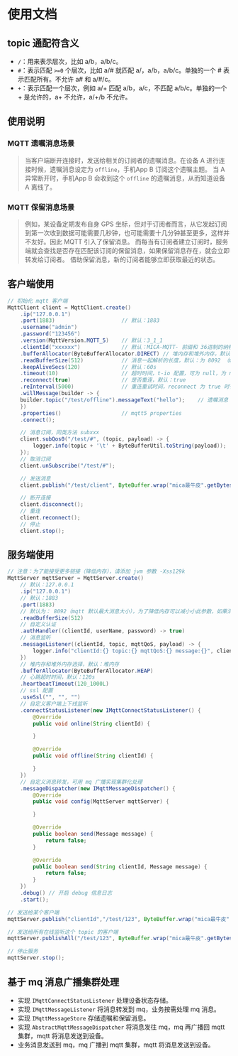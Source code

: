 # 使用文档

## topic 通配符含义
- `/`：用来表示层次，比如 a/b，a/b/c。
- `#`：表示匹配 `>=0` 个层次，比如 a/# 就匹配 a/，a/b，a/b/c。单独的一个 # 表示匹配所有。不允许 a# 和 a/#/c。
- `+`：表示匹配一个层次，例如 a/+ 匹配 a/b，a/c，不匹配 a/b/c。单独的一个 + 是允许的，a+ 不允许，a/+/b 不允许。

## 使用说明

### MQTT 遗嘱消息场景

> 当客户端断开连接时，发送给相关的订阅者的遗嘱消息。在设备 A 进行连接时候，遗嘱消息设定为 `offline`，手机App B 订阅这个遗嘱主题。
> 当 A 异常断开时，手机App B 会收到这个 `offline` 的遗嘱消息，从而知道设备 A 离线了。

### MQTT 保留消息场景

> 例如，某设备定期发布自身 GPS 坐标，但对于订阅者而言，从它发起订阅到第一次收到数据可能需要几秒钟，也可能需要十几分钟甚至更多，这样并不友好。因此 MQTT 引入了保留消息。
> 而每当有订阅者建立订阅时，服务端就会查找是否存在匹配该订阅的保留消息，如果保留消息存在，就会立即转发给订阅者。
> 借助保留消息，新的订阅者能够立即获取最近的状态。

## 客户端使用
```java
// 初始化 mqtt 客户端
MqttClient client = MqttClient.create()
    .ip("127.0.0.1")
    .port(1883)						// 默认：1883
    .username("admin")
    .password("123456")
    .version(MqttVersion.MQTT_5) 	// 默认：3_1_1
    .clientId("xxxxxx")				// 默认：MICA-MQTT- 前缀和 36进制的纳秒数
    .bufferAllocator(ByteBufferAllocator.DIRECT) // 堆内存和堆外内存，默认：堆内存
    .readBufferSize(512) 			// 消息一起解析的长度，默认：为 8092 （mqtt 消息最大长度）
    .keepAliveSecs(120)  			// 默认：60s
    .timeout(10)					// 超时时间，t-io 配置，可为 null，为 null 时，t-io 默认为 5
    .reconnect(true)				// 是否重连，默认：true
    .reInterval(5000)				// 重连重试时间，reconnect 为 true 时有效，t-io 默认为：5000
    .willMessage(builder -> {
    builder.topic("/test/offline").messageText("hello");	// 遗嘱消息
    })
    .properties()					// mqtt5 properties
    .connect();

    // 消息订阅，同类方法 subxxx
    client.subQos0("/test/#", (topic, payload) -> {
        logger.info(topic + '\t' + ByteBufferUtil.toString(payload));
    });
    // 取消订阅
    client.unSubscribe("/test/#");

    // 发送消息
    client.publish("/test/client", ByteBuffer.wrap("mica最牛皮".getBytes(StandardCharsets.UTF_8)));

    // 断开连接
    client.disconnect();
    // 重连
    client.reconnect();
    // 停止
    client.stop();
```

## 服务端使用
```java
// 注意：为了能接受更多链接（降低内存），请添加 jvm 参数 -Xss129k
MqttServer mqttServer = MqttServer.create()
	// 默认：127.0.0.1
	.ip("127.0.0.1")
	// 默认：1883
	.port(1883)
	// 默认为： 8092（mqtt 默认最大消息大小），为了降低内存可以减小小此参数，如果消息过大 t-io 会尝试解析多次（建议根据实际业务情况而定）
	.readBufferSize(512)
	// 自定义认证
	.authHandler((clientId, userName, password) -> true)
	// 消息监听
	.messageListener((clientId, topic, mqttQoS, payload) -> {
		logger.info("clientId:{} topic:{} mqttQoS:{} message:{}", clientId, topic, mqttQoS, ByteBufferUtil.toString(payload));
	})
	// 堆内存和堆外内存选择，默认：堆内存
	.bufferAllocator(ByteBufferAllocator.HEAP)
	// 心跳超时时间，默认：120s
	.heartbeatTimeout(120_1000L)
	// ssl 配置
	.useSsl("", "", "")
	// 自定义客户端上下线监听
	.connectStatusListener(new IMqttConnectStatusListener() {
		@Override
		public void online(String clientId) {

		}

		@Override
		public void offline(String clientId) {

		}
	})
	// 自定义消息转发，可用 mq 广播实现集群化处理
	.messageDispatcher(new IMqttMessageDispatcher() {
		@Override
		public void config(MqttServer mqttServer) {

		}

		@Override
		public boolean send(Message message) {
			return false;
		}

		@Override
		public boolean send(String clientId, Message message) {
			return false;
		}
	})
	.debug() // 开启 debug 信息日志
	.start();

// 发送给某个客户端
mqttServer.publish("clientId","/test/123", ByteBuffer.wrap("mica最牛皮".getBytes()));

// 发送给所有在线监听这个 topic 的客户端
mqttServer.publishAll("/test/123", ByteBuffer.wrap("mica最牛皮".getBytes()));

// 停止服务
mqttServer.stop();
```

## 基于 mq 消息广播集群处理

- 实现 `IMqttConnectStatusListener` 处理设备状态存储。
- 实现 `IMqttMessageListener` 将消息转发到 mq，业务按需处理 mq 消息。
- 实现 `IMqttMessageStore` 存储遗嘱和保留消息。
- 实现 `AbstractMqttMessageDispatcher` 将消息发往 mq，mq 再广播回 mqtt 集群，mqtt 将消息发送到设备。
- 业务消息发送到 mq，mq 广播到 mqtt 集群，mqtt 将消息发送到设备。
